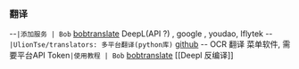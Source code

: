 ### 翻译
--`|添加服务 | Bob` [bobtranslate](https://bobtranslate.com/guide/advance/service.html#%E6%9C%8D%E5%8A%A1%E7%9A%84%E9%80%89%E6%8B%A9)
DeepL(API ?) , google , youdao, Iflytek --`|UlionTse/translators: 多平台翻译(python库)` [github](https://github.com/UlionTse/translators/)
-- OCR 翻译 菜单软件, 需要平台API Token`|使用教程 | Bob` [bobtranslate](https://bobtranslate.com/guide/)
[[Deepl 反编译]] 